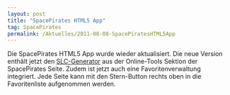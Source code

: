 ```yaml
---
layout: post
title: "SpacePirates HTML5 App"
tag: SpacePirates
permalink: /Aktuelles/2011-08-08-SpacePiratesHTML5App
---
```


Die SpacePirates HTML5 App wurde wieder aktualisiert. Die neue Version enthält jetzt den [SLC-Generator](https://spacepirates.jcgames.de/Zufallstabellen/SLC-Generator) aus der Online-Tools Sektion der SpacePirates Seite. Zudem ist jetzt auch eine Favoritenverwaltung integriert. Jede Seite kann mit den Stern-Button rechts oben in die Favoritenliste aufgenommen werden.


